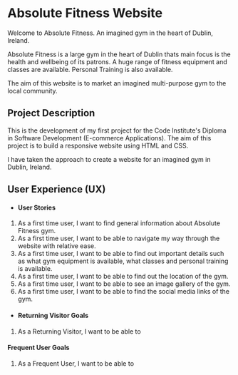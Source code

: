 # Absolute Fitness Website

Welcome to Absolute Fitness. An imagined gym in the heart of Dublin, Ireland.

Absolute Fitness is a large gym in the heart of Dublin thats main focus is the health and wellbeing of its patrons. A huge range of fitness equipment and classes are available. Personal Training is also available.

The aim of this website is to market an imagined multi-purpose gym to the local community.

## Project Description

This is the development of my first project for the Code Institute's Diploma in Software Development (E-commerce Applications). The aim of this project is to build a responsive website using HTML and CSS.

I have taken the approach to create a website for an imagined gym in Dublin, Ireland.

## User Experience (UX)

- #### User Stories
1. As a first time user, I want to find general information about Absolute Fitness gym.
2. As a first time user, I want to be able to navigate my way through the website with relative ease.
3. As a first time user, I want to be able to find out important details such as what gym equipment is available, what classes and personal training is available.
4. As a first time user, I want to be able to find out the location of the gym.
5. As a first time user, I want to be able to see an image gallery of the gym.
6. As a first time user, I want to be able to find the social media links of the gym.

- #### Returning Visitor Goals
1. As a Returning Visitor, I want to be able to 

#### Frequent User Goals
1. As a Frequent User, I want to be able to 


